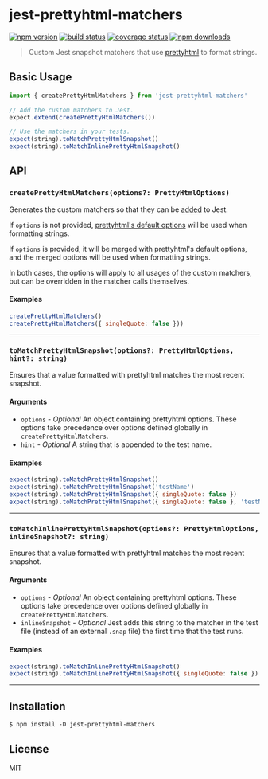 # jest-prettyhtml-matchers

[![npm version](https://img.shields.io/npm/v/jest-prettyhtml-matchers.svg?style=flat-square)](https://www.npmjs.com/package/jest-prettyhtml-matchers)
[![build status](https://img.shields.io/travis/tanem/jest-prettyhtml-matchers/master.svg?style=flat-square)](https://travis-ci.org/tanem/jest-prettyhtml-matchers)
[![coverage status](https://img.shields.io/codecov/c/github/tanem/jest-prettyhtml-matchers.svg?style=flat-square)](https://codecov.io/gh/tanem/jest-prettyhtml-matchers)
[![npm downloads](https://img.shields.io/npm/dm/jest-prettyhtml-matchers.svg?style=flat-square)](https://www.npmjs.com/package/jest-prettyhtml-matchers)

> Custom Jest snapshot matchers that use [prettyhtml](https://github.com/Prettyhtml/prettyhtml) to format strings.

## Basic Usage

```js
import { createPrettyHtmlMatchers } from 'jest-prettyhtml-matchers'

// Add the custom matchers to Jest.
expect.extend(createPrettyHtmlMatchers())

// Use the matchers in your tests.
expect(string).toMatchPrettyHtmlSnapshot()
expect(string).toMatchInlinePrettyHtmlSnapshot()
```

## API

### `createPrettyHtmlMatchers(options?: PrettyHtmlOptions)`

Generates the custom matchers so that they can be [added](https://jestjs.io/docs/en/expect#expectextendmatchers) to Jest.

If `options` is not provided, [prettyhtml's default options](https://github.com/Prettyhtml/prettyhtml#options) will be used when formatting strings.

If `options` is provided, it will be merged with prettyhtml's default options, and the merged options will be used when formatting strings.

In both cases, the options will apply to all usages of the custom matchers, but can be overridden in the matcher calls themselves.

#### Examples

```js
createPrettyHtmlMatchers()
createPrettyHtmlMatchers({ singleQuote: false }))
```

<hr />

### `toMatchPrettyHtmlSnapshot(options?: PrettyHtmlOptions, hint?: string)`

Ensures that a value formatted with prettyhtml matches the most recent snapshot.

#### Arguments

- `options` - _Optional_ An object containing prettyhtml options. These options take precedence over options defined globally in `createPrettyHtmlMatchers`.
- `hint` - _Optional_ A string that is appended to the test name.

#### Examples

```js
expect(string).toMatchPrettyHtmlSnapshot()
expect(string).toMatchPrettyHtmlSnapshot('testName')
expect(string).toMatchPrettyHtmlSnapshot({ singleQuote: false })
expect(string).toMatchPrettyHtmlSnapshot({ singleQuote: false }, 'testName')
```

<hr />

### `toMatchInlinePrettyHtmlSnapshot(options?: PrettyHtmlOptions, inlineSnapshot?: string)`

Ensures that a value formatted with prettyhtml matches the most recent snapshot.

#### Arguments

- `options` - _Optional_ An object containing prettyhtml options. These options take precedence over options defined globally in `createPrettyHtmlMatchers`.
- `inlineSnapshot` - _Optional_ Jest adds this string to the matcher in the test file (instead of an external `.snap` file) the first time that the test runs.

#### Examples

```js
expect(string).toMatchInlinePrettyHtmlSnapshot()
expect(string).toMatchInlinePrettyHtmlSnapshot({ singleQuote: false })
```

<hr />

## Installation

```
$ npm install -D jest-prettyhtml-matchers
```

## License

MIT
